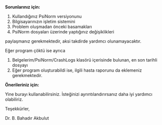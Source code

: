 <b>Sorunlarınız için:</b>

  1. Kullandığınız PsiNorm versiyonunu
  2. Bilgisayarınızın işletim sistemini
  3. Problem oluşmadan önceki basamakları
  4. PsiNorm dosyaları üzerinde yaptığınız değişiklikleri
  
  paylaşmanız gerekmektedir, aksi takdirde yardımcı olunamayacaktır.
  
  Eğer program çöktü ise ayrıca      
  1. Belgelerim/PsiNorm/CrashLogs klasörü içerisinde bulunan, en son tarihli dosyayı
  2. Eğer program oluşturabildi ise, ilgili hasta raporunu
  da eklemeniz gerekmektedir.
  
<b>Önerileriniz için:</b>

  Yine burayı kullanabilirsiniz. İsteğinizi ayrıntılandırırsanız daha iyi yardımcı olabiliriz.
  
  Teşekkürler,
  
  Dr. B. Bahadır Akbulut
